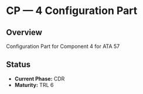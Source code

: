 # CP — 4 Configuration Part

## Overview
Configuration Part for Component 4 for ATA 57

## Status
- **Current Phase:** CDR
- **Maturity:** TRL 6
